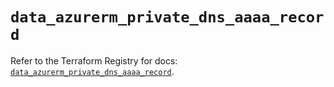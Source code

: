 # `data_azurerm_private_dns_aaaa_record`

Refer to the Terraform Registry for docs: [`data_azurerm_private_dns_aaaa_record`](https://registry.terraform.io/providers/hashicorp/azurerm/4.15.0/docs/data-sources/private_dns_aaaa_record).
